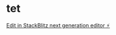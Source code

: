 # tet

[Edit in StackBlitz next generation editor ⚡️](https://stackblitz.com/~/github.com/hereyougo-me/test)
